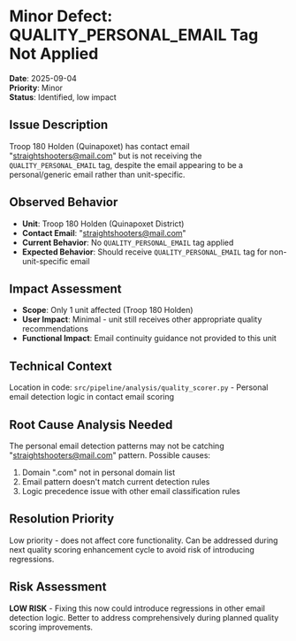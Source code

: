 # Minor Defect: QUALITY_PERSONAL_EMAIL Tag Not Applied

**Date**: 2025-09-04  
**Priority**: Minor  
**Status**: Identified, low impact

## Issue Description
Troop 180 Holden (Quinapoxet) has contact email "straightshooters@mail.com" but is not receiving the `QUALITY_PERSONAL_EMAIL` tag, despite the email appearing to be a personal/generic email rather than unit-specific.

## Observed Behavior
- **Unit**: Troop 180 Holden (Quinapoxet District)
- **Contact Email**: "straightshooters@mail.com"
- **Current Behavior**: No `QUALITY_PERSONAL_EMAIL` tag applied
- **Expected Behavior**: Should receive `QUALITY_PERSONAL_EMAIL` tag for non-unit-specific email

## Impact Assessment
- **Scope**: Only 1 unit affected (Troop 180 Holden)  
- **User Impact**: Minimal - unit still receives other appropriate quality recommendations
- **Functional Impact**: Email continuity guidance not provided to this unit

## Technical Context
Location in code: `src/pipeline/analysis/quality_scorer.py` - Personal email detection logic in contact email scoring

## Root Cause Analysis Needed
The personal email detection patterns may not be catching "straightshooters@mail.com" pattern. Possible causes:
1. Domain ".com" not in personal domain list
2. Email pattern doesn't match current detection rules
3. Logic precedence issue with other email classification rules

## Resolution Priority
Low priority - does not affect core functionality. Can be addressed during next quality scoring enhancement cycle to avoid risk of introducing regressions.

## Risk Assessment
**LOW RISK** - Fixing this now could introduce regressions in other email detection logic. Better to address comprehensively during planned quality scoring improvements.